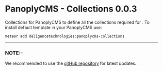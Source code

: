# PanoplyCMS - Collections 0.0.3

Collections for PanoplyCMS to define all the collections required for . To install default template in your PanoplyCMS use:

`meteor add deligencetechnologies:panoplycms-collections`

***

### NOTE:-

We recommended to use the [gitHub repository](https://github.com/DeligenceTechnologies/PanoplyCMS) for latest updates.